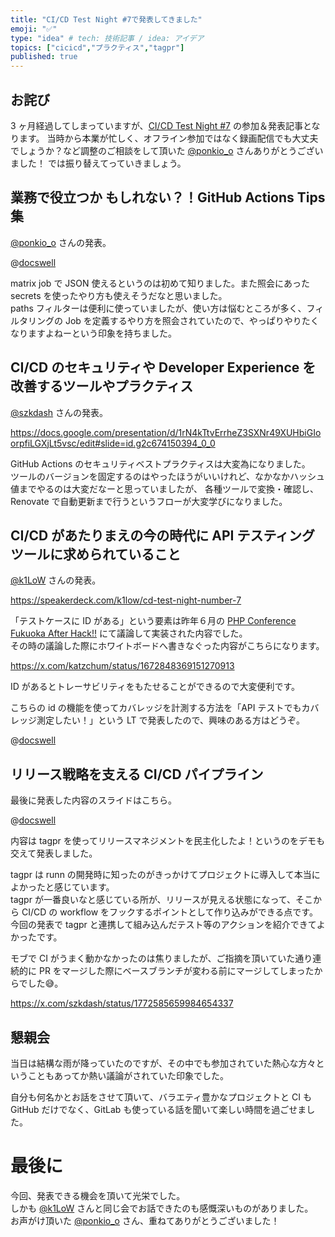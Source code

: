 ```yaml
---
title: "CI/CD Test Night #7で発表してきました"
emoji: "✅"
type: "idea" # tech: 技術記事 / idea: アイデア
topics: ["cicicd","プラクティス","tagpr"]
published: true
---
```


## お詫び

3 ヶ月経過してしまっていますが、[CI/CD Test Night #7](https://testnight.connpass.com/event/311263/) の参加＆発表記事となります。
当時から本業が忙しく、オフライン参加ではなく録画配信でも大丈夫でしょうか？など調整のご相談をして頂いた [@ponkio_o](https://twitter.com/ponkio_o) さんありがとうございました！
では振り替えてっていきましょう。

## 業務で役立つか もしれない？！GitHub Actions Tips 集

[@ponkio_o](https://twitter.com/ponkio_o) さんの発表。

@[docswell](https://speakerdeck.com/ponkio_o/ci-cd-test-night-number-7)

matrix job で JSON 使えるというのは初めて知りました。また照会にあった secrets を使ったやり方も使えそうだなと思いました。  
paths フィルターは便利に使っていましたが、使い方は悩むところが多く、フィルタリングの Job を定義するやり方を照会されていたので、やっぱりやりたくなりますよねーという印象を持ちました。

## CI/CD のセキュリティや Developer Experience を改善するツールやプラクティス

[@szkdash](https://twitter.com/szkdash) さんの発表。

https://docs.google.com/presentation/d/1rN4kTtvErrheZ3SXNr49XUHbiGIoorpfiLGXjLt5vsc/edit#slide=id.g2c674150394_0_0


GitHub Actions のセキュリティベストプラクティスは大変為になりました。  
ツールのバージョンを固定するのはやったほうがいいけれど、なかなかハッシュ値までやるのは大変だなーと思っていましたが、
各種ツールで変換・確認し、Renovate で自動更新まで行うというフローが大変学びになりました。

## CI/CD があたりまえの今の時代に API テスティングツールに求められていること

[@k1LoW](https://twitter.com/k1LoW) さんの発表。

https://speakerdeck.com/k1low/cd-test-night-number-7

「テストケースに ID がある」という要素は昨年６月の [PHP Conference Fukuoka After Hack!!](https://fusic.connpass.com/event/274365/) にて議論して実装された内容でした。  
その時の議論した際にホワイトボードへ書きなぐった内容がこちらになります。

https://x.com/katzchum/status/1672848369151270913

ID があるとトレーサビリティをもたせることができるので大変便利です。

こちらの id の機能を使ってカバレッジを計測する方法を「API テストでもカバレッジ測定したい！」という LT で発表したので、興味のある方はどうぞ。

@[docswell](https://www.docswell.com/s/katzumi/ZW17J8-how-to-measure-api-test-coverage#p29)


## リリース戦略を支える CI/CD パイプライン

最後に発表した内容のスライドはこちら。

@[docswell](https://www.docswell.com/s/katzumi/58G8J9-empowering-release-strategies-cicd-pipelines)

内容は tagpr を使ってリリースマネジメントを民主化したよ！というのをデモも交えて発表しました。

tagpr は runn の開発時に知ったのがきっかけてプロジェクトに導入して本当によかったと感じています。  
tagpr が一番良いなと感じている所が、リリースが見える状態になって、そこから CI/CD の workflow をフックするポイントとして作り込みができる点です。
今回の発表で tagpr と連携して組み込んだテスト等のアクションを紹介できてよかったです。

モブで CI がうまく動かなかったのは焦りましたが、ご指摘を頂いていた通り連続的に PR をマージした際にベースブランチが変わる前にマージしてしまったからでした😅。

https://x.com/szkdash/status/1772585659984654337


## 懇親会

当日は結構な雨が降っていたのですが、その中でも参加されていた熱心な方々ということもあってか熱い議論がされていた印象でした。  

自分も何名かとお話をさせて頂いて、バラエティ豊かなプロジェクトと CI も GitHub だけでなく、GitLab も使っている話を聞いて楽しい時間を過ごせました。

# 最後に

今回、発表できる機会を頂いて光栄でした。  
しかも [@k1LoW](https://twitter.com/k1LoW) さんと同じ会でお話できたのも感慨深いものがありました。  
お声がけ頂いた [@ponkio_o](https://twitter.com/ponkio_o) さん、重ねてありがとうございました！
